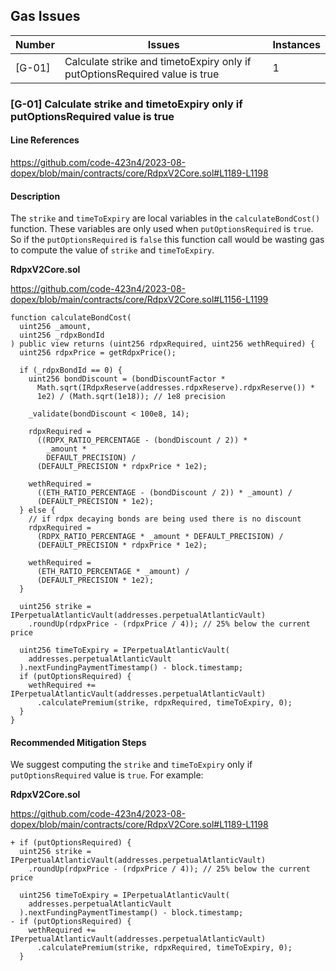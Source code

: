 ## Gas Issues

| Number | Issues  | Instances |
| ------ | ------- | --------- |
| [G-01] |  Calculate strike and timetoExpiry only if putOptionsRequired value is true | 1         |

### [G-01] Calculate strike and timetoExpiry only if putOptionsRequired value is true

#### Line References

https://github.com/code-423n4/2023-08-dopex/blob/main/contracts/core/RdpxV2Core.sol#L1189-L1198

#### Description
The `strike` and `timeToExpiry` are local variables in the `calculateBondCost()` function. These variables are only used when `putOptionsRequired` is `true`. So if the `putOptionsRequired` is `false` this function call would be wasting gas to compute the value of `strike` and `timeToExpiry`.

**RdpxV2Core.sol**

https://github.com/code-423n4/2023-08-dopex/blob/main/contracts/core/RdpxV2Core.sol#L1156-L1199

```solidity=1156
function calculateBondCost(
  uint256 _amount,
  uint256 _rdpxBondId
) public view returns (uint256 rdpxRequired, uint256 wethRequired) {
  uint256 rdpxPrice = getRdpxPrice();

  if (_rdpxBondId == 0) {
    uint256 bondDiscount = (bondDiscountFactor *
      Math.sqrt(IRdpxReserve(addresses.rdpxReserve).rdpxReserve()) *
      1e2) / (Math.sqrt(1e18)); // 1e8 precision

    _validate(bondDiscount < 100e8, 14);

    rdpxRequired =
      ((RDPX_RATIO_PERCENTAGE - (bondDiscount / 2)) *
        _amount *
        DEFAULT_PRECISION) /
      (DEFAULT_PRECISION * rdpxPrice * 1e2);

    wethRequired =
      ((ETH_RATIO_PERCENTAGE - (bondDiscount / 2)) * _amount) /
      (DEFAULT_PRECISION * 1e2);
  } else {
    // if rdpx decaying bonds are being used there is no discount
    rdpxRequired =
      (RDPX_RATIO_PERCENTAGE * _amount * DEFAULT_PRECISION) /
      (DEFAULT_PRECISION * rdpxPrice * 1e2);

    wethRequired =
      (ETH_RATIO_PERCENTAGE * _amount) /
      (DEFAULT_PRECISION * 1e2);
  }

  uint256 strike = IPerpetualAtlanticVault(addresses.perpetualAtlanticVault)
    .roundUp(rdpxPrice - (rdpxPrice / 4)); // 25% below the current price

  uint256 timeToExpiry = IPerpetualAtlanticVault(
    addresses.perpetualAtlanticVault
  ).nextFundingPaymentTimestamp() - block.timestamp;
  if (putOptionsRequired) {
    wethRequired += IPerpetualAtlanticVault(addresses.perpetualAtlanticVault)
      .calculatePremium(strike, rdpxRequired, timeToExpiry, 0);
  }
}
```

#### Recommended Mitigation Steps
We suggest computing the `strike` and `timeToExpiry` only if `putOptionsRequired` value is `true`. For example:

**RdpxV2Core.sol**

https://github.com/code-423n4/2023-08-dopex/blob/main/contracts/core/RdpxV2Core.sol#L1189-L1198

```diff=1189
+ if (putOptionsRequired) {
  uint256 strike = IPerpetualAtlanticVault(addresses.perpetualAtlanticVault)
    .roundUp(rdpxPrice - (rdpxPrice / 4)); // 25% below the current price

  uint256 timeToExpiry = IPerpetualAtlanticVault(
    addresses.perpetualAtlanticVault
  ).nextFundingPaymentTimestamp() - block.timestamp;
- if (putOptionsRequired) {
    wethRequired += IPerpetualAtlanticVault(addresses.perpetualAtlanticVault)
      .calculatePremium(strike, rdpxRequired, timeToExpiry, 0);
  }
```